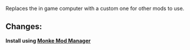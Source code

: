 <!-- DISC-ONLY # {HUMAN_NAME} {VERSION} -->
Replaces the in game computer with a custom one for other mods to use.

Changes:
- 

**Install using [Monke Mod Manager](https://github.com/DeadlyKitten/MonkeModManager/releases/latest)**
<!-- DISC-ONLY *Or download here: <{REPO}/releases/latest>* -->